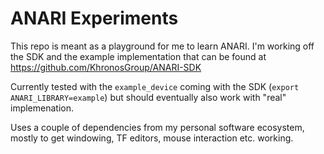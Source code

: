 ANARI Experiments
=================

This repo is meant as a playground for me to learn ANARI. I'm working off the SDK and the example implementation that can
be found at https://github.com/KhronosGroup/ANARI-SDK

Currently tested with the `example_device` coming with the SDK (`export ANARI_LIBRARY=example`)
but should eventually also work with "real" implemenation.

Uses a couple of dependencies from my personal software ecosystem, mostly to get windowing,
TF editors, mouse interaction etc. working.

